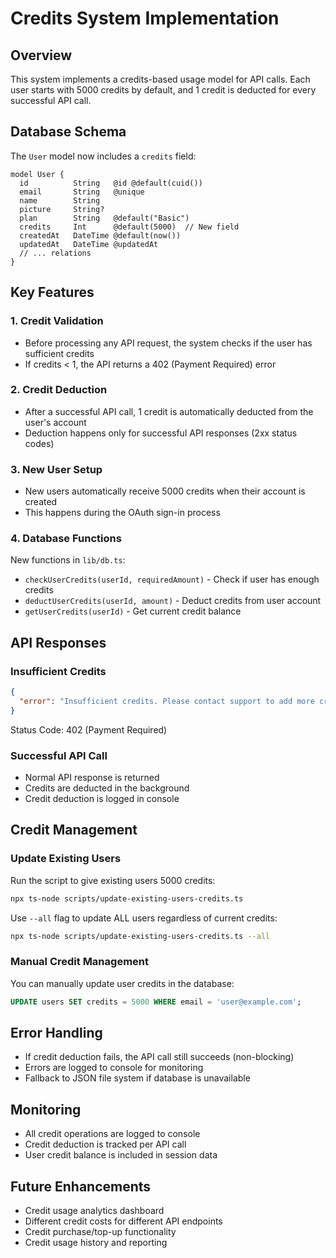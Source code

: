 # Credits System Implementation

## Overview
This system implements a credits-based usage model for API calls. Each user starts with 5000 credits by default, and 1 credit is deducted for every successful API call.

## Database Schema
The `User` model now includes a `credits` field:
```prisma
model User {
  id          String   @id @default(cuid())
  email       String   @unique
  name        String
  picture     String?
  plan        String   @default("Basic")
  credits     Int      @default(5000)  // New field
  createdAt   DateTime @default(now())
  updatedAt   DateTime @updatedAt
  // ... relations
}
```

## Key Features

### 1. Credit Validation
- Before processing any API request, the system checks if the user has sufficient credits
- If credits < 1, the API returns a 402 (Payment Required) error

### 2. Credit Deduction
- After a successful API call, 1 credit is automatically deducted from the user's account
- Deduction happens only for successful API responses (2xx status codes)

### 3. New User Setup
- New users automatically receive 5000 credits when their account is created
- This happens during the OAuth sign-in process

### 4. Database Functions
New functions in `lib/db.ts`:
- `checkUserCredits(userId, requiredAmount)` - Check if user has enough credits
- `deductUserCredits(userId, amount)` - Deduct credits from user account
- `getUserCredits(userId)` - Get current credit balance

## API Responses

### Insufficient Credits
```json
{
  "error": "Insufficient credits. Please contact support to add more credits to your account."
}
```
Status Code: 402 (Payment Required)

### Successful API Call
- Normal API response is returned
- Credits are deducted in the background
- Credit deduction is logged in console

## Credit Management

### Update Existing Users
Run the script to give existing users 5000 credits:
```bash
npx ts-node scripts/update-existing-users-credits.ts
```

Use `--all` flag to update ALL users regardless of current credits:
```bash
npx ts-node scripts/update-existing-users-credits.ts --all
```

### Manual Credit Management
You can manually update user credits in the database:
```sql
UPDATE users SET credits = 5000 WHERE email = 'user@example.com';
```

## Error Handling
- If credit deduction fails, the API call still succeeds (non-blocking)
- Errors are logged to console for monitoring
- Fallback to JSON file system if database is unavailable

## Monitoring
- All credit operations are logged to console
- Credit deduction is tracked per API call
- User credit balance is included in session data

## Future Enhancements
- Credit usage analytics dashboard
- Different credit costs for different API endpoints
- Credit purchase/top-up functionality
- Credit usage history and reporting
